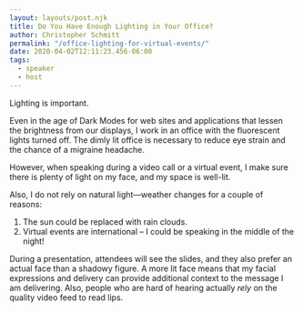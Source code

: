 ```yaml
---
layout: layouts/post.njk
title: Do You Have Enough Lighting in Your Office?
author: Christopher Schmitt
permalink: "/office-lighting-for-virtual-events/"
date: 2020-04-02T12:11:23.456-06:00
tags:
  - speaker
  - host
---
```


Lighting is important.

Even in the age of Dark Modes for web sites and applications that lessen the brightness from our displays, I work in an office with the fluorescent lights turned off. The dimly lit office is necessary to reduce eye strain and the chance of a migraine headache.

However, when speaking during a video call or a virtual event, I make sure there is plenty of light on my face, and my space is well-lit.

Also, I do not rely on natural light—weather changes for a couple of reasons:

1. The sun could be replaced with rain clouds.
2. Virtual events are international – I could be speaking in the middle of the night! 

During a presentation, attendees will see the slides, and they also prefer an actual face than a shadowy figure. A more lit face means that my facial expressions and delivery can provide additional context to the message I am delivering. Also, people who are hard of hearing actually *rely* on the quality video feed to read lips.
